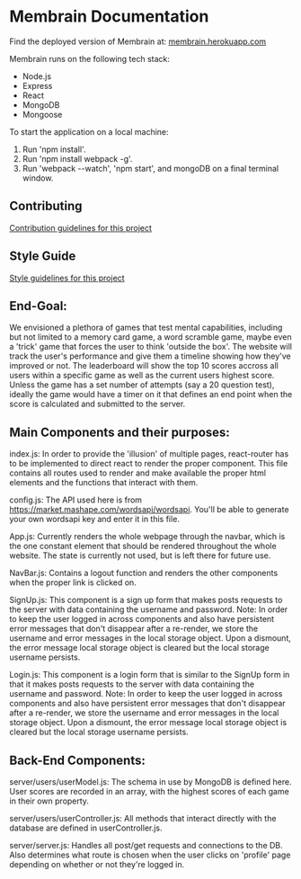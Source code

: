 # Membrain Documentation

Find the deployed version of Membrain at: [membrain.herokuapp.com](http://membrain.herokuapp.com)

Membrain runs on the following tech stack:
- Node.js
- Express
- React
- MongoDB
- Mongoose

To start the application on a local machine:

1. Run 'npm install'.
2. Run 'npm install webpack -g'.
3. Run 'webpack --watch', 'npm start', and mongoDB on a final terminal window.

## Contributing
[Contribution guidelines for this project](CONTRIBUTING.md)

## Style Guide
[Style guidelines for this project](STYLE-GUIDE.md)

## End-Goal: ##

We envisioned a plethora of games that test mental capabilities, including but not limited to a memory card game, a word scramble game, maybe even a 'trick' game that forces the user to think 'outside the box'. The website will track the user's performance and give them a timeline showing how they've improved or not. The leaderboard will show the top 10 scores accross all users within a specific game as well as the current users highest score. Unless the game has a set number of attempts (say a 20 question test), ideally the game would have a timer on it that defines an end point when the score is calculated and submitted to the server.

## Main Components and their purposes: ##

  index.js:
  In order to provide the 'illusion' of multiple pages, react-router has to be implemented to direct react to render the proper component. This file contains all routes used to render and make available the proper html elements and the functions that interact with them.

  config.js:
  The API used here is from https://market.mashape.com/wordsapi/wordsapi. You'll be able to generate your own wordsapi key and enter it in this file.

  App.js:
  Currently renders the whole webpage through the navbar, which is the one constant element that should be rendered throughout the whole website. The state is currently not used, but is left there for future use.

  NavBar.js:
  Contains a logout function and renders the other components when the proper link is clicked on.

  SignUp.js:
  This component is a sign up form that makes posts requests to the server with data containing the username and password.
  Note: In order to keep the user logged in across components and also have persistent error messages that don't disappear after a re-render, we store the username and error messages in the local storage object. Upon a dismount, the error message local storage object is cleared but the local storage username persists.

  Login.js:
  This component is a login form that is similar to the SignUp form in that it makes posts requests to the server with data containing the username and password.
  Note: In order to keep the user logged in across components and also have persistent error messages that don't disappear after a re-render, we store the username and error messages in the local storage object. Upon a dismount, the error message local storage object is cleared but the local storage username persists.

## Back-End Components: ##

   server/users/userModel.js:
    The schema in use by MongoDB is defined here. User scores are recorded in an array, with the highest scores of each game in their own property.

   server/users/userController.js:
    All methods that interact directly with the database are defined in userController.js.

   server/server.js:
    Handles all post/get requests and connections to the DB. Also determines what route is chosen when the user clicks on 'profile' page depending on whether or not they're logged in.

